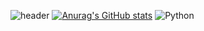 ![header](https://capsule-render.vercel.app/api?color=auto&type=Waving&text=Welcome&animation=blink&height=400)
[![Anurag's GitHub stats](https://github-readme-stats.vercel.app/api?username=jisoung)](https://github.com/anuraghazra/github-readme-stats)
<img alt="Python" src ="https://img.shields.io/badge/Python-3776AB.svg?&style=for-the-badge&logo=Python&logoColor=white"/>

